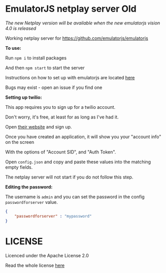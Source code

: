 # EmulatorJS netplay server Old
*The new Netplay version will be available when the new emulatorjs vision 4.0 is released*

Working netplay server for https://github.com/emulatorjs/emulatorjs

**To use:**

Run `npm i` to install packages

And then `npm start` to start the server

Instructions on how to set up with emulatorjs are located [here](https://emulatorjs.org/docs4devs/Netplay.html)

Bugs may exist - open an issue if you find one


**Setting up twilio:**

This app requires you to sign up for a twilio account.

Don't worry, it's free, at least for as long as I've had it.

Open [their website](https://www.twilio.com/try-twilio) and sign up.



Once you have created an application, it will show you your "account info" on the screen

With the options of "Account SID", and "Auth Token".

Open `config.json` and copy and paste these values into the matching empty fields.

The netplay server will not start if you do not follow this step.

**Editing the password:**

The username is `admin` and you can set the password in the config `passwordforserver` value.

```json
{
    "passwordforserver" : "mypassword"
}
```


# LICENSE

Licenced under the Apache License 2.0

Read the whole license [here](LICENSE)
